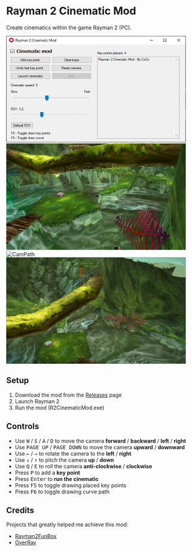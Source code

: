 # Rayman 2 Cinematic Mod

Create cinematics within the game Rayman 2 (PC).

<div float="left">
  <img src="./imgs/UI.png" height="285" width="480" />
  <img src="./imgs/KeyPoints.png" alt="KeyPoints" height="285" width="480" />
</div>

<div float="left">
  <img src="./imgs/CamPath.gif" alt="CamPath" height="285" width="480" />
  <img src="./imgs/DrawCurve.gif" alt="DrawCurve" height="285" width="480" />
</div>

## Setup

1. Download the mod from the [Releases](https://github.com/coco13579/Rayman2CinematicMod/releases) page
2. Launch Rayman 2
3. Run the mod (R2CinematicMod.exe)

## Controls
- Use <kbd>W</kbd> / <kbd>S</kbd> / <kbd>A</kbd> / <kbd>D</kbd> to move the camera **forward** / **backward** / **left** / **right**
- Use <kbd>PAGE UP</kbd> / <kbd>PAGE DOWN</kbd> to move the camera **upward** / **downward**
- Use <kbd>←</kbd> / <kbd>→</kbd> to rotate the camera to the **left** / **right**
- Use <kbd>↓</kbd> / <kbd>↑</kbd> to pitch the camera **up** / **down**
- Use <kbd>Q</kbd> / <kbd>E</kbd> to roll the camera **anti-clockwise** / **clockwise**
- Press <kbd>P</kbd> to add a **key point**
- Press <kbd>Enter</kbd> to **run the cinematic**
- Press <kbd>F5</kbd> to toggle drawing placed key points
- Press <kbd>F6</kbd> to toggle drawing curve path

## Credits
Projects that greatly helped me achieve this mod:
- [Rayman2FunBox](https://github.com/rtsonneveld/Rayman2FunBox)
- [OverRay](https://github.com/raytools/OverRay)
